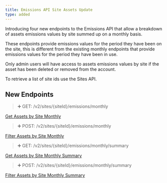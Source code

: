 ```yaml
---
title: Emissions API Site Assets Update
type: added
---
```


Introducing four new endpoints to the Emissions API that allow a breakdown of assets emissions values by site summed up on a monthly basis.

These endpoints provide emissions values for the period they have been on the site, this is different from the existing monthly endpoints that provide emissions values for the period they have been in use.

Only admin users will have access to assets emissions values by site if the asset has been deleted or removed from the account.

To retrieve a list of site ids use the Sites API.

## New Endpoints

> ➕ GET: /v2/sites/{siteId}/emissions/monthly

[Get Assets by Site Monthly](ref:getSiteEmissionsMonthlyBySiteId)

> ➕ POST: /v2/sites/{siteId}/emissions/monthly

[Filter Assets by Site Monthly](ref:filterSiteEmissionsMonthlyBySiteId)

> ➕ GET: /v2/sites/{siteId}/emissions/monthly/summary

[Get Assets by Site Monthly Summary](ref:getSiteEmissionsMonthlySummaryBySiteId)

> ➕ POST: /v2/sites/{siteId}/emissions/monthly/summary

[Filter Assets by Site Monthly Summary](ref:filterSiteEmissionsMonthlySummaryBySiteId)
